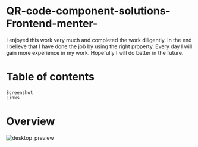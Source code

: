 # QR-code-component-solutions-Frontend-menter-
I enjoyed this work very much and completed the work diligently. In the end I believe that I have done the job by using the right property. Every day I will gain more experience in my work. Hopefully I will do better in the future.
# Table of contents
    Screenshot
    Links
# Overview
![desktop_preview](https://github.com/MdEmon98/QR-code-component-solutions-Frontend-menter-/assets/172623177/17cee27a-ea33-41d7-b7e1-76ca6116150f)
